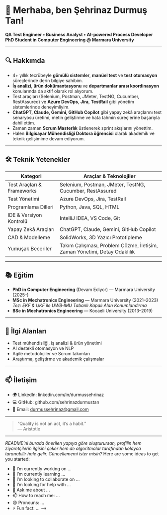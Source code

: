 # 👋 Merhaba, ben Şehrinaz Durmuş Tan!

**QA Test Engineer • Business Analyst • AI-powered Process Developer**  
**PhD Student in Computer Engineering @ Marmara University**

---

## 🔍 Hakkımda
- 4+ yıllık tecrübeyle **gömülü sistemler**, **manüel test** ve **test otomasyon** süreçlerinde derin bilgiye sahibim.  
- **İş analizi**, **ürün dokümantasyonu** ve **departmanlar arası koordinasyon** konularında da aktif olarak rol alıyorum.  
- Test araçları (Selenium, Postman, JMeter, TestNG, Cucumber, RestAssured) ve **Azure DevOps**, **Jira**, **TestRail** gibi yönetim sistemlerinde deneyimliyim.  
- **ChatGPT, Claude, Gemini, GitHub Copilot** gibi yapay zekâ araçlarını test senaryosu üretimi, metin geliştirme ve hata tahmin süreçlerine başarıyla dahil ettim.  
- Zaman zaman **Scrum Masterlık** üstlenerek sprint akışlarını yönettim.  
- Halen **Bilgisayar Mühendisliği Doktora öğrencisi** olarak akademik ve teknik gelişimime devam ediyorum.

---

## 🛠 Teknik Yetenekler

| Kategori | Araçlar & Teknolojiler |
|---------|-------------------------|
| Test Araçları & Frameworks | Selenium, Postman, JMeter, TestNG, Cucumber, RestAssured |
| Test Yönetimi | Azure DevOps, Jira, TestRail |
| Programlama Dilleri | Python, Java, SQL, HTML |
| IDE & Versiyon Kontrolü | IntelliJ IDEA, VS Code, Git |
| Yapay Zekâ Araçları | ChatGPT, Claude, Gemini, GitHub Copilot |
| CAD & Modelleme | SolidWorks, 3D Yazıcı Prototipleme |
| Yumuşak Beceriler | Takım Çalışması, Problem Çözme, İletişim, Zaman Yönetimi, Detay Odaklılık |

---

## 📚 Eğitim
- **PhD in Computer Engineering** (Devam Ediyor) — Marmara University (2025–)  
- **MSc in Mechatronics Engineering** — Marmara University (2021–2023)  
  *Tez: EKF & UKF ile UWB‑IMU Tabanlı Kapalı Alan Konumlandırma*  
- **BSc in Mechatronics Engineering** — Kocaeli University (2013–2019)

---

## 🌱 İlgi Alanları
- Test mühendisliği, iş analizi & ürün yönetimi  
- AI destekli otomasyon ve NLP    
- Agile metodolojiler ve Scrum takımları  
- Araştırma, geliştirme ve akademik çalışmalar

---

## 📫 İletişim
- 🌍 LinkedIn: linkedin.com/in/durmussehrinaz  
- 💻 GitHub: github.com/sehrinazdurmustan  
- 📧 Email: durmussehrinaz@gmail.com

---

> “Quality is not an act, it’s a habit.”  
> — Aristotle

---

*README’ni burada önerilen yapıya göre oluşturursan, profilin hem ziyaretçilerin ilgisini çeker hem de algoritmalar tarafından kolayca taranabilir hale gelir. Güncellememi ister misin?*
Here are some ideas to get you started:

- 🔭 I’m currently working on ...
- 🌱 I’m currently learning ...
- 👯 I’m looking to collaborate on ...
- 🤔 I’m looking for help with ...
- 💬 Ask me about ...
- 📫 How to reach me: ...
- 😄 Pronouns: ...
- ⚡ Fun fact: ...
-->
